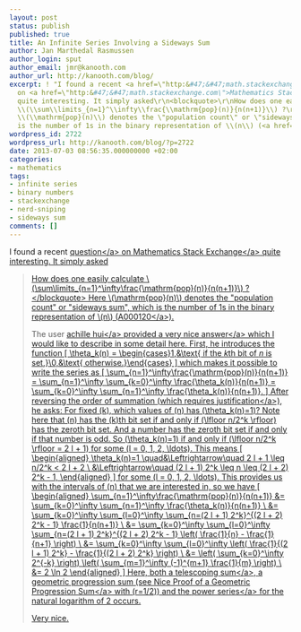 ```yaml
---
layout: post
status: publish
published: true
title: An Infinite Series Involving a Sideways Sum
author: Jan Marthedal Rasmussen
author_login: sput
author_email: jmr@kanooth.com
author_url: http://kanooth.com/blog/
excerpt: ! "I found a recent <a href=\"http:&#47;&#47;math.stackexchange.com&#47;questions&#47;432250&#47;how-does-one-easily-calculate-sum-limits-n-1-infty-frac-mathrmpopn\">question<&#47;a>
  on <a href=\"http:&#47;&#47;math.stackexchange.com\">Mathematics Stack Exchange<&#47;a>
  quite interesting. It simply asked\r\n<blockquote>\r\nHow does one easily calculate
  \\(\\sum\\limits_{n=1}^\\infty\\frac{\\mathrm{pop}(n)}{n(n+1)}\\) ?\r\n<&#47;blockquote>\r\nHere
  \\(\\mathrm{pop}(n)\\) denotes the \"population count\" or \"sideways sum\", which
  is the number of 1s in the binary representation of \\(n\\) (<a href=\"http:&#47;&#47;oeis.org&#47;A000120\">A000120<&#47;a>).\r\n\r\n"
wordpress_id: 2722
wordpress_url: http://kanooth.com/blog/?p=2722
date: 2013-07-03 08:56:35.000000000 +02:00
categories:
- mathematics
tags:
- infinite series
- binary numbers
- stackexchange
- nerd-sniping
- sideways sum
comments: []
---
```

I found a recent <a href="http:&#47;&#47;math.stackexchange.com&#47;questions&#47;432250&#47;how-does-one-easily-calculate-sum-limits-n-1-infty-frac-mathrmpopn">question<&#47;a> on <a href="http:&#47;&#47;math.stackexchange.com">Mathematics Stack Exchange<&#47;a> quite interesting. It simply asked
<blockquote>
How does one easily calculate \(\sum\limits_{n=1}^\infty\frac{\mathrm{pop}(n)}{n(n+1)}\) ?
<&#47;blockquote>
Here \(\mathrm{pop}(n)\) denotes the "population count" or "sideways sum", which is the number of 1s in the binary representation of \(n\) (<a href="http:&#47;&#47;oeis.org&#47;A000120">A000120<&#47;a>).

<a id="more"></a><a id="more-2722"></a>

The user <a href="http:&#47;&#47;math.stackexchange.com&#47;users&#47;59379&#47;achille-hui">achille hui<&#47;a> provided a <a href="http:&#47;&#47;math.stackexchange.com&#47;a&#47;432336&#47;2043">very nice answer<&#47;a> which I would like to describe in some detail here. First, he introduces the function
\[
\theta_k(n) = \begin{cases}1,&\text{ if the $k$th bit of $n$ is set,}\\0,&\text{ otherwise.}\end{cases}
\]
which makes it possible to write the series as
\[
\sum_{n=1}^\infty\frac{\mathrm{pop}(n)}{n(n+1)} = \sum_{n=1}^\infty \sum_{k=0}^\infty \frac{\theta_k(n)}{n(n+1)} = \sum_{k=0}^\infty \sum_{n=1}^\infty \frac{\theta_k(n)}{n(n+1)}.
\]
After reversing the order of summation (which requires <a href="http:&#47;&#47;www.math.ubc.ca&#47;~feldman&#47;m321&#47;twosum.pdf">justification<&#47;a>), he asks: For fixed \(k\), which values of \(n\) has \(\theta_k(n)=1\)? Note here that \(n\) has the \(k\)th bit set if and only if \(\lfloor n&#47;2^k \rfloor\) has the zeroth bit set. And a number has the zeroth bit set if and only if that number is odd. So \(\theta_k(n)=1\) if and only if \(\lfloor n&#47;2^k \rfloor = 2 l + 1\) for some \(l = 0, 1, 2, \ldots\). This means
\[
\begin{aligned}
\theta_k(n)=1 \quad&\Leftrightarrow\quad 2 l + 1 \leq n&#47;2^k < 2 l + 2 \\
&\Leftrightarrow\quad (2 l + 1) 2^k \leq n \leq (2 l + 2) 2^k - 1,
\end{aligned}
\]
for some \(l = 0, 1, 2, \ldots\). This provides us with the intervals of \(n\) that we are interested in, so we have
\[
\begin{aligned}
\sum_{n=1}^\infty\frac{\mathrm{pop}(n)}{n(n+1)}
 &= \sum_{k=0}^\infty \sum_{n=1}^\infty \frac{\theta_k(n)}{n(n+1)} \\
 &= \sum_{k=0}^\infty \sum_{l=0}^\infty \sum_{n=(2 l + 1) 2^k}^{(2 l + 2) 2^k - 1} \frac{1}{n(n+1)} \\
 &= \sum_{k=0}^\infty \sum_{l=0}^\infty \sum_{n=(2 l + 1) 2^k}^{(2 l + 2) 2^k - 1} \left( \frac{1}{n} - \frac{1}{n+1} \right) \\
 &= \sum_{k=0}^\infty \sum_{l=0}^\infty \left( \frac{1}{(2 l + 1) 2^k} - \frac{1}{(2 l + 2) 2^k} \right) \\
 &= \left( \sum_{k=0}^\infty 2^{-k} \right) \left( \sum_{m=1}^\infty (-1)^{m+1} \frac{1}{m} \right) \\
 &= 2 \ln 2
\end{aligned}
\]
Here, both a <a href="http:&#47;&#47;en.wikipedia.org&#47;wiki&#47;Telescoping_series">telescoping sum<&#47;a>, a geometric progression sum (see <a href="&#47;blog&#47;2008&#47;10&#47;nice-geometric-progression-proof.html">Nice Proof of a Geometric Progression Sum<&#47;a> with \(r=1&#47;2\)) and the <a href="https:&#47;&#47;en.wikipedia.org&#47;wiki&#47;Taylor_series#List_of_Maclaurin_series_of_some_common_functions">power series<&#47;a> for the natural logarithm of 2 occurs.

Very nice.
